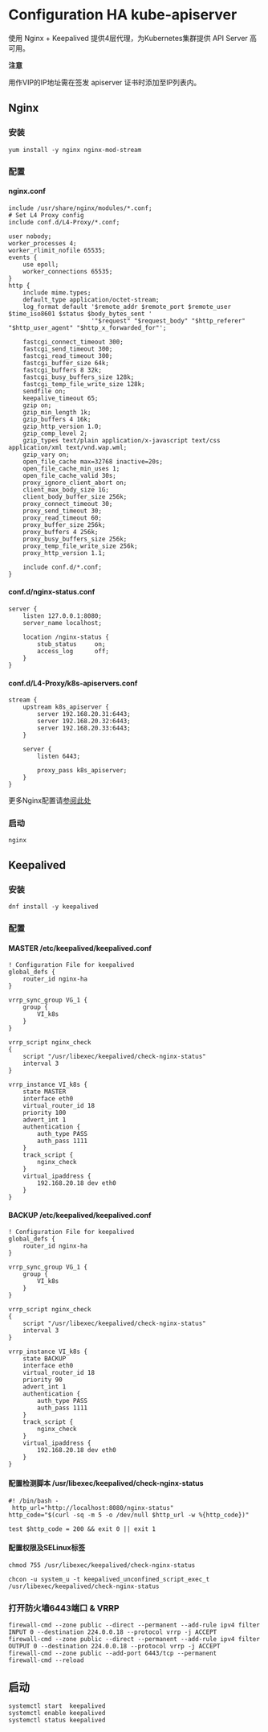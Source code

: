 # Configuration HA kube-apiserver



使用 Nginx + Keepalived 提供4层代理，为Kubernetes集群提供 API Server 高可用。



**注意**

用作VIP的IP地址需在签发 apiserver 证书时添加至IP列表内。



## Nginx

### 安装

```shell
yum install -y nginx nginx-mod-stream
```



### 配置

#### nginx.conf

```shell
include /usr/share/nginx/modules/*.conf;
# Set L4 Proxy config
include conf.d/L4-Proxy/*.conf;

user nobody;
worker_processes 4;
worker_rlimit_nofile 65535;
events {
    use epoll;
    worker_connections 65535;
}
http {
    include mime.types;
    default_type application/octet-stream;
    log_format default '$remote_addr $remote_port $remote_user $time_iso8601 $status $body_bytes_sent '
                       '"$request" "$request_body" "$http_referer" "$http_user_agent" "$http_x_forwarded_for"';

    fastcgi_connect_timeout 300;
    fastcgi_send_timeout 300;
    fastcgi_read_timeout 300;
    fastcgi_buffer_size 64k;
    fastcgi_buffers 8 32k;
    fastcgi_busy_buffers_size 128k;
    fastcgi_temp_file_write_size 128k;
    sendfile on;
    keepalive_timeout 65;
    gzip on;
    gzip_min_length 1k;
    gzip_buffers 4 16k;
    gzip_http_version 1.0;
    gzip_comp_level 2;
    gzip_types text/plain application/x-javascript text/css application/xml text/vnd.wap.wml;
    gzip_vary on;
    open_file_cache max=32768 inactive=20s;
    open_file_cache_min_uses 1;
    open_file_cache_valid 30s;
    proxy_ignore_client_abort on;
    client_max_body_size 1G;
    client_body_buffer_size 256k;
    proxy_connect_timeout 30;
    proxy_send_timeout 30;
    proxy_read_timeout 60;
    proxy_buffer_size 256k;
    proxy_buffers 4 256k;
    proxy_busy_buffers_size 256k;
    proxy_temp_file_write_size 256k;
    proxy_http_version 1.1;

    include conf.d/*.conf;
}
```



#### conf.d/nginx-status.conf

```shell
server {
    listen 127.0.0.1:8080;
    server_name localhost;

    location /nginx-status {
        stub_status     on;
        access_log      off;
    }
}
```



#### conf.d/L4-Proxy/k8s-apiservers.conf

```shell
stream {
    upstream k8s_apiserver {
        server 192.168.20.31:6443;
        server 192.168.20.32:6443;
        server 192.168.20.33:6443;
    }

    server {
        listen 6443;

        proxy_pass k8s_apiserver;
    }
}
```



更多Nginx配置请[参阅此处](https://github.com/Statemood/documents/tree/master/nginx)





### 启动

```shell
nginx
```



## Keepalived

### 安装

```shell
dnf install -y keepalived
```


### 配置

#### MASTER /etc/keepalived/keepalived.conf

```shell
! Configuration File for keepalived
global_defs {
    router_id nginx-ha
}

vrrp_sync_group VG_1 {
    group {
        VI_k8s
    }
}

vrrp_script nginx_check 
{
    script "/usr/libexec/keepalived/check-nginx-status"
    interval 3
}

vrrp_instance VI_k8s {
    state MASTER
    interface eth0
    virtual_router_id 18
    priority 100
    advert_int 1
    authentication {
        auth_type PASS
        auth_pass 1111
    }
    track_script {
        nginx_check
    }
    virtual_ipaddress {
        192.168.20.18 dev eth0
    }
}
```

#### BACKUP /etc/keepalived/keepalived.conf

```shell
! Configuration File for keepalived
global_defs {
    router_id nginx-ha
}

vrrp_sync_group VG_1 {
    group {
        VI_k8s
    }
}

vrrp_script nginx_check 
{
    script "/usr/libexec/keepalived/check-nginx-status"
    interval 3
}

vrrp_instance VI_k8s {
    state BACKUP
    interface eth0
    virtual_router_id 18
    priority 90
    advert_int 1
    authentication {
        auth_type PASS
        auth_pass 1111
    }
    track_script {
        nginx_check
    }
    virtual_ipaddress {
        192.168.20.18 dev eth0
    }
}
```


#### 配置检测脚本 /usr/libexec/keepalived/check-nginx-status

```shell
#! /bin/bash -
 http_url="http://localhost:8080/nginx-status"
http_code="$(curl -sq -m 5 -o /dev/null $http_url -w %{http_code})"

test $http_code = 200 && exit 0 || exit 1
```


#### 配置权限及SELinux标签

```shell
chmod 755 /usr/libexec/keepalived/check-nginx-status

chcon -u system_u -t keepalived_unconfined_script_exec_t /usr/libexec/keepalived/check-nginx-status
```



### 打开防火墙6443端口 & VRRP

```shell
firewall-cmd --zone public --direct --permanent --add-rule ipv4 filter INPUT 0 --destination 224.0.0.18 --protocol vrrp -j ACCEPT
firewall-cmd --zone public --direct --permanent --add-rule ipv4 filter OUTPUT 0 --destination 224.0.0.18 --protocol vrrp -j ACCEPT
firewall-cmd --zone public --add-port 6443/tcp --permanent
firewall-cmd --reload
```


## 启动

```shell
systemctl start  keepalived
systemctl enable keepalived
systemctl status keepalived
```

